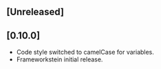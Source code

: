 
## [Unreleased]
  

## [0.10.0]
 - Code style switched to camelCase for variables. 
 - Frameworkstein initial release.
